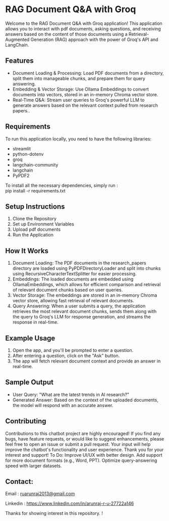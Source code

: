 # RAG Document Q&A with Groq
Welcome to the RAG Document Q&A with Groq application! This application allows you to interact with pdf documents, asking questions, and receiving answers based on the content of those documents using a Retrieval-Augmented Generation (RAG) approach with the power of Groq's API and LangChain.

## Features
* Document Loading & Processing: Load PDF documents from a directory, split them into manageable chunks, and prepare them for query answering.
* Embedding & Vector Storage: Use Ollama Embeddings to convert documents into vectors, stored in an in-memory Chroma vector store.
* Real-Time Q&A: Stream user queries to Groq's powerful LLM to generate answers based on the relevant context pulled from research papers..

## Requirements
To run this application locally, you need to have the following libraries:

* streamlit
* python-dotenv
* groq
* langchain-community
* langchain
* PyPDF2

To install all the necessary dependencies, simply run :  
pip install -r requirements.txt

## Setup Instructions
1. Clone the Repository
2. Set up Environment Variables
3. Upload pdf documents
4. Run the Application

## How It Works
1. Document Loading: The PDF documents in the research_papers directory are loaded using PyPDFDirectoryLoader and split into chunks using RecursiveCharacterTextSplitter for easier processing.
2. Embeddings: The loaded documents are embedded using OllamaEmbeddings, which allows for efficient comparison and retrieval of relevant document chunks based on user queries.
3. Vector Storage: The embeddings are stored in an in-memory Chroma vector store, allowing fast retrieval of relevant documents.
4. Query Answering: When a user submits a query, the application retrieves the most relevant document chunks, sends them along with the query to Groq's LLM for response generation, and streams the response in real-time.

## Example Usage
1. Open the app, and you'll be prompted to enter a question.
2. After entering a question, click on the "Ask" button.
3. The app will fetch relevant document context and provide an answer in real-time.

## Sample Output
* User Query: "What are the latest trends in AI research?"
* Generated Answer: Based on the context of the uploaded documents, the model will respond with an accurate answer.

## Contributing
Contributions to this chatbot project are highly encouraged! If you find any bugs, have feature requests, or would like to suggest enhancements, please feel free to open an issue or submit a pull request. Your input will help improve the chatbot's functionality and user experience. Thank you for your interest and support!
To Do:
Improve UI/UX with better design.
Add support for more document formats (e.g., Word, PPT).
Optimize query-answering speed with larger datasets.

## Contact:

Email : [ruarunraj2013@gmail.com](mailto:ruarunraj2013@gmail.com)

Linkedin : https://www.linkedin.com/in/arunraj-r-u-27722a146

Thanks for showing interest in this repository. !


